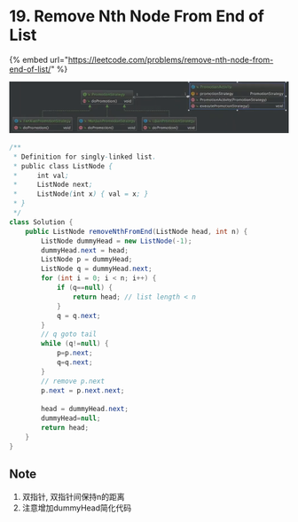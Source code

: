 # 19. Remove Nth Node From End of List

{% embed url="https://leetcode.com/problems/remove-nth-node-from-end-of-list/" %}



![](../.gitbook/assets/image%20%2816%29.png)

```java
/**
 * Definition for singly-linked list.
 * public class ListNode {
 *     int val;
 *     ListNode next;
 *     ListNode(int x) { val = x; }
 * }
 */
class Solution {
    public ListNode removeNthFromEnd(ListNode head, int n) {
        ListNode dummyHead = new ListNode(-1);
        dummyHead.next = head;
        ListNode p = dummyHead;
        ListNode q = dummyHead.next;
        for (int i = 0; i < n; i++) {
            if (q==null) {
                return head; // list length < n 
            }
            q = q.next;
        }
        // q goto tail
        while (q!=null) {
            p=p.next;
            q=q.next;
        }
        // remove p.next
        p.next = p.next.next;
        
        head = dummyHead.next;
        dummyHead=null;
        return head;
    }
}
```

## Note

1. 双指针, 双指针间保持n的距离
2. 注意增加dummyHead简化代码

